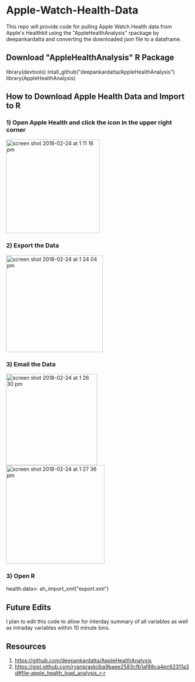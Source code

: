 # Apple-Watch-Health-Data
This repo will provide code for pulling Apple Watch Health data from Apple's Healthkit using the "AppleHealthAnalysis" rpackage by deepankardatta and converting the downloaded json file to a dataframe.

## Download "AppleHealthAnalysis" R Package
library(devtools)
intall_github("deepankardatta/AppleHealthAnalysis")
library(AppleHealthAnalysis)

## How to Download Apple Health Data and Import to R
### 1) Open Apple Health and click the icon in the upper right corner
<img width="255" alt="screen shot 2018-02-24 at 1 11 16 pm" src="https://user-images.githubusercontent.com/36683142/36635102-3fe1cdf4-1964-11e8-851d-8e758d1f6eb0.png">

### 2) Export the Data
<img width="263" alt="screen shot 2018-02-24 at 1 24 04 pm" src="https://user-images.githubusercontent.com/36683142/36635295-1cd49fe6-1967-11e8-86cc-1c354b4933b5.png">

### 3) Email the Data
<img width="248" alt="screen shot 2018-02-24 at 1 26 30 pm" src="https://user-images.githubusercontent.com/36683142/36635261-c3c96c4c-1966-11e8-8366-c2b20ad3f795.png">
<img width="268" alt="screen shot 2018-02-24 at 1 27 36 pm" src="https://user-images.githubusercontent.com/36683142/36635268-d0a875b6-1966-11e8-8a7a-a4f02e9c89dc.png">


### 3) Open R
health.data<- ah_import_xml("export.xml")

## Future Edits
I plan to edit this code to allow for interday summary of all variables as well as intraday variables within 10 minute bins.

## Resources
1. https://github.com/deepankardatta/AppleHealthAnalysis
2. https://gist.github.com/ryanpraski/ba9baee2583cfb1af88ca4ec62311a3d#file-apple_health_load_analysis_r-r
